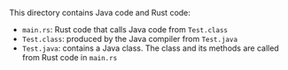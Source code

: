 This directory contains Java code and Rust code:

* `main.rs`: Rust code that calls Java code from `Test.class`
* `Test.class`: produced by the Java compiler from `Test.java`
* `Test.java`: contains a Java class. The class and its methods are called from Rust code in `main.rs`